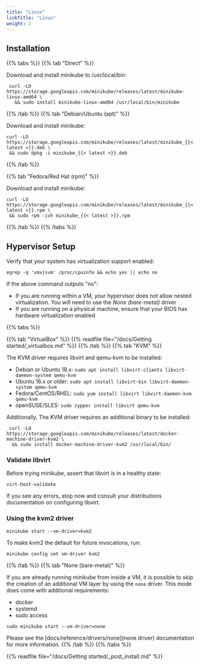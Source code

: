 ```yaml
---
title: "Linux"
linkTitle: "Linux"
weight: 1
---
```


## Installation

{{% tabs %}}
{{% tab "Direct" %}}

Download and install minikube to /usr/local/bin:

```shell
 curl -LO https://storage.googleapis.com/minikube/releases/latest/minikube-linux-amd64 \
   && sudo install minikube-linux-amd64 /usr/local/bin/minikube
```
{{% /tab %}}
{{% tab "Debian/Ubuntu (apt)" %}}

Download and install minikube:

```shell
curl -LO https://storage.googleapis.com/minikube/releases/latest/minikube_{{< latest >}}.deb \
 && sudo dpkg -i minikube_{{< latest >}}.deb
 ```

{{% /tab %}}

{{% tab "Fedora/Red Hat (rpm)" %}}

Download and install minikube:

```shell
curl -LO https://storage.googleapis.com/minikube/releases/latest/minikube_{{< latest >}}.rpm \
 && sudo rpm -ivh minikube_{{< latest >}}.rpm
 ```

{{% /tab %}}
{{% /tabs %}}

## Hypervisor Setup

Verify that your system has virtualization support enabled:

```shell
egrep -q 'vmx|svm' /proc/cpuinfo && echo yes || echo no
```

If the above command outputs "no":

- If you are running within a VM, your hypervisor does not allow nested virtualization. You will need to use the *None (bare-metal)* driver
- If you are running on a physical machine, ensure that your BIOS has hardware virtualization enabled

{{% tabs %}}

{{% tab "VirtualBox" %}}
{{% readfile file="/docs/Getting started/_virtualbox.md" %}}
{{% /tab %}}
{{% tab "KVM" %}}

The KVM driver requires libvirt and qemu-kvm to be installed:

- Debian or Ubuntu 18.x: `sudo apt install libvirt-clients libvirt-daemon-system qemu-kvm`
- Ubuntu 16.x or older: `sudo apt install libvirt-bin libvirt-daemon-system qemu-kvm`
- Fedora/CentOS/RHEL: `sudo yum install libvirt libvirt-daemon-kvm qemu-kvm`
- openSUSE/SLES: `sudo zypper install libvirt qemu-kvm`

Additionally, The KVM driver requires an additional binary to be installed:

```shell
 curl -LO https://storage.googleapis.com/minikube/releases/latest/docker-machine-driver-kvm2 \
  && sudo install docker-machine-driver-kvm2 /usr/local/bin/
```

### Validate libvirt

Before trying minikube, assert that libvirt is in a healthy state:

```shell
virt-host-validate
```

If you see any errors, stop now and consult your distributions documentation on configuring libvirt.

### Using the kvm2 driver

```shell
minikube start --vm-driver=kvm2
```
To make kvm2 the default for future invocations, run:

```shell
minikube config set vm-driver kvm2
```

{{% /tab %}}
{{% tab "None (bare-metal)" %}}

If you are already running minikube from inside a VM, it is possible to skip the creation of an additional VM layer by using the `none` driver. 
This mode does come with additional requirements:

- docker
- systemd
- sudo access

```shell
sudo minikube start --vm-driver=none
```

Please see the [docs/reference/drivers/none](none driver) documentation for more information.
{{% /tab %}}
{{% /tabs %}}

{{% readfile file="/docs/Getting started/_post_install.md" %}}
